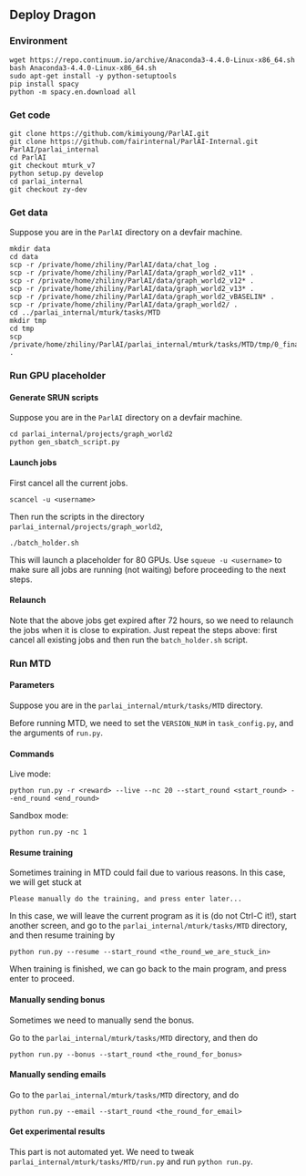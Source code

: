 ## Deploy Dragon

### Environment

```
wget https://repo.continuum.io/archive/Anaconda3-4.4.0-Linux-x86_64.sh
bash Anaconda3-4.4.0-Linux-x86_64.sh
sudo apt-get install -y python-setuptools
pip install spacy
python -m spacy.en.download all
```

### Get code
```
git clone https://github.com/kimiyoung/ParlAI.git
git clone https://github.com/fairinternal/ParlAI-Internal.git ParlAI/parlai_internal
cd ParlAI
git checkout mturk_v7
python setup.py develop
cd parlai_internal
git checkout zy-dev
```

### Get data

Suppose you are in the `ParlAI` directory on a devfair machine.
```
mkdir data
cd data
scp -r /private/home/zhiliny/ParlAI/data/chat_log .
scp -r /private/home/zhiliny/ParlAI/data/graph_world2_v11* .
scp -r /private/home/zhiliny/ParlAI/data/graph_world2_v12* .
scp -r /private/home/zhiliny/ParlAI/data/graph_world2_v13* .
scp -r /private/home/zhiliny/ParlAI/data/graph_world2_vBASELIN* .
scp -r /private/home/zhiliny/ParlAI/data/graph_world2/ .
cd ../parlai_internal/mturk/tasks/MTD
mkdir tmp
cd tmp
scp /private/home/zhiliny/ParlAI/parlai_internal/mturk/tasks/MTD/tmp/0_final* .
```

### Run GPU placeholder

#### Generate SRUN scripts

Suppose you are in the `ParlAI` directory on a devfair machine.
```
cd parlai_internal/projects/graph_world2
python gen_sbatch_script.py
```

#### Launch jobs

First cancel all the current jobs.
```
scancel -u <username>
```

Then run the scripts in the directory `parlai_internal/projects/graph_world2`,
```
./batch_holder.sh
```

This will launch a placeholder for 80 GPUs. Use `squeue -u <username>` to make sure all jobs are running (not waiting) before proceeding to the next steps.

#### Relaunch

Note that the above jobs get expired after 72 hours, so we need to relaunch the jobs when it is close to expiration. Just repeat the steps above: first cancel all existing jobs and then run the `batch_holder.sh` script.

### Run MTD

#### Parameters

Suppose you are in the `parlai_internal/mturk/tasks/MTD` directory.

Before running MTD, we need to set the `VERSION_NUM` in `task_config.py`, and the arguments of `run.py`.

#### Commands

Live mode:
```
python run.py -r <reward> --live --nc 20 --start_round <start_round> --end_round <end_round>
```

Sandbox mode:
```
python run.py -nc 1
```

#### Resume training

Sometimes training in MTD could fail due to various reasons. In this case, we will get stuck at
```
Please manually do the training, and press enter later...
```

In this case, we will leave the current program as it is (do not Ctrl-C it!), start another screen, and go to the `parlai_internal/mturk/tasks/MTD` directory, and then resume training by
```
python run.py --resume --start_round <the_round_we_are_stuck_in>
```

When training is finished, we can go back to the main program, and press enter to proceed.

#### Manually sending bonus

Sometimes we need to manually send the bonus.

Go to the `parlai_internal/mturk/tasks/MTD` directory, and then do
```
python run.py --bonus --start_round <the_round_for_bonus>
```

#### Manually sending emails

Go to the `parlai_internal/mturk/tasks/MTD` directory, and do
```
python run.py --email --start_round <the_round_for_email>
```

#### Get experimental results

This part is not automated yet. We need to tweak `parlai_internal/mturk/tasks/MTD/run.py` and run `python run.py`.
